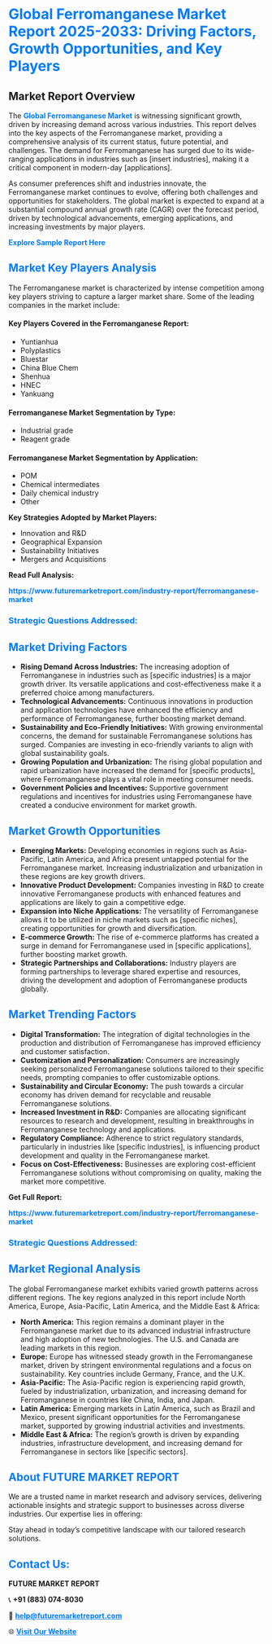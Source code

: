<h1 style="color: #007BFF;">Global Ferromanganese Market Report 2025-2033: Driving Factors, Growth Opportunities, and Key Players</h1>

<section id="overview">
<h2>Market Report Overview</h2>
<p>The <a href="https://www.futuremarketreport.com/industry-report/ferromanganese-market" style="color: #007BFF; text-decoration: none;"><strong>Global Ferromanganese Market</strong></a> is witnessing significant growth, driven by increasing demand across various industries. This report delves into the key aspects of the Ferromanganese market, providing a comprehensive analysis of its current status, future potential, and challenges. The demand for Ferromanganese has surged due to its wide-ranging applications in industries such as [insert industries], making it a critical component in modern-day [applications].</p>
<p>As consumer preferences shift and industries innovate, the Ferromanganese market continues to evolve, offering both challenges and opportunities for stakeholders. The global market is expected to expand at a substantial compound annual growth rate (CAGR) over the forecast period, driven by technological advancements, emerging applications, and increasing investments by major players.</p>
</section>

<section id="overview">
<p><a href="https://www.futuremarketreport.com/request-sample/reportId=35894" style="color: #007BFF; text-decoration: none;"><strong>Explore Sample Report Here</strong></a></p>
</section>

<section id="key-players">
<h2 style="color: #007BFF;">Market Key Players Analysis</h2>
<p>The Ferromanganese market is characterized by intense competition among key players striving to capture a larger market share. Some of the leading companies in the market include:</p>
<h4>Key Players Covered in the Ferromanganese Report:</h4>
<ul><li>Yuntianhua</li><li>Polyplastics</li><li>Bluestar</li><li>China Blue Chem</li><li>Shenhua</li><li>HNEC</li><li>Yankuang</li></ul>
<h4>Ferromanganese Market Segmentation by Type:</h4>
<ul><li>Industrial grade</li><li>Reagent grade</li></ul>

<h4>Ferromanganese Market Segmentation by Application:</h4>
<ul><li>POM</li><li>Chemical intermediates</li><li>Daily chemical industry</li><li>Other</li></ul>
<p><strong>Key Strategies Adopted by Market Players:</strong></p>
<ul>
<li>Innovation and R&D</li>
<li>Geographical Expansion</li>
<li>Sustainability Initiatives</li>
<li>Mergers and Acquisitions</li>
</ul>
</section>

<section>
<p><strong>Read Full Analysis: </strong></p><a href="https://www.futuremarketreport.com/industry-report/ferromanganese-market" style="color: #007BFF; text-decoration: none;"><strong>https://www.futuremarketreport.com/industry-report/ferromanganese-market</strong></a>
<h3 style="color: #007BFF;">Strategic Questions Addressed:</h3>
</section>

<section id="driving-factors">
<h2 style="color: #007BFF;">Market Driving Factors</h2>
<ul>
<li><strong>Rising Demand Across Industries:</strong> The increasing adoption of Ferromanganese in industries such as [specific industries] is a major growth driver. Its versatile applications and cost-effectiveness make it a preferred choice among manufacturers.</li>
<li><strong>Technological Advancements:</strong> Continuous innovations in production and application technologies have enhanced the efficiency and performance of Ferromanganese, further boosting market demand.</li>
<li><strong>Sustainability and Eco-Friendly Initiatives:</strong> With growing environmental concerns, the demand for sustainable Ferromanganese solutions has surged. Companies are investing in eco-friendly variants to align with global sustainability goals.</li>
<li><strong>Growing Population and Urbanization:</strong> The rising global population and rapid urbanization have increased the demand for [specific products], where Ferromanganese plays a vital role in meeting consumer needs.</li>
<li><strong>Government Policies and Incentives:</strong> Supportive government regulations and incentives for industries using Ferromanganese have created a conducive environment for market growth.</li>
</ul>
</section>

<section id="growth-opportunities">
<h2 style="color: #007BFF;">Market Growth Opportunities</h2>
<ul>
<li><strong>Emerging Markets:</strong> Developing economies in regions such as Asia-Pacific, Latin America, and Africa present untapped potential for the Ferromanganese market. Increasing industrialization and urbanization in these regions are key growth drivers.</li>
<li><strong>Innovative Product Development:</strong> Companies investing in R&D to create innovative Ferromanganese products with enhanced features and applications are likely to gain a competitive edge.</li>
<li><strong>Expansion into Niche Applications:</strong> The versatility of Ferromanganese allows it to be utilized in niche markets such as [specific niches], creating opportunities for growth and diversification.</li>
<li><strong>E-commerce Growth:</strong> The rise of e-commerce platforms has created a surge in demand for Ferromanganese used in [specific applications], further boosting market growth.</li>
<li><strong>Strategic Partnerships and Collaborations:</strong> Industry players are forming partnerships to leverage shared expertise and resources, driving the development and adoption of Ferromanganese products globally.</li>
</ul>
</section>

<section id="trending-factors">
<h2 style="color: #007BFF;">Market Trending Factors</h2>
<ul>
<li><strong>Digital Transformation:</strong> The integration of digital technologies in the production and distribution of Ferromanganese has improved efficiency and customer satisfaction.</li>
<li><strong>Customization and Personalization:</strong> Consumers are increasingly seeking personalized Ferromanganese solutions tailored to their specific needs, prompting companies to offer customizable options.</li>
<li><strong>Sustainability and Circular Economy:</strong> The push towards a circular economy has driven demand for recyclable and reusable Ferromanganese solutions.</li>
<li><strong>Increased Investment in R&D:</strong> Companies are allocating significant resources to research and development, resulting in breakthroughs in Ferromanganese technology and applications.</li>
<li><strong>Regulatory Compliance:</strong> Adherence to strict regulatory standards, particularly in industries like [specific industries], is influencing product development and quality in the Ferromanganese market.</li>
<li><strong>Focus on Cost-Effectiveness:</strong> Businesses are exploring cost-efficient Ferromanganese solutions without compromising on quality, making the market more competitive.</li>
</ul>
</section>

<section>
<p><strong>Get Full Report: </strong></p><a href="https://www.futuremarketreport.com/industry-report/ferromanganese-market" style="color: #007BFF; text-decoration: none;"><strong>https://www.futuremarketreport.com/industry-report/ferromanganese-market</strong></a>
<h3 style="color: #007BFF;">Strategic Questions Addressed:</h3>
</section>


<section id="regional-analysis">
<h2 style="color: #007BFF;">Market Regional Analysis</h2>
<p>The global Ferromanganese market exhibits varied growth patterns across different regions. The key regions analyzed in this report include North America, Europe, Asia-Pacific, Latin America, and the Middle East & Africa:</p>
<ul>
<li><strong>North America:</strong> This region remains a dominant player in the Ferromanganese market due to its advanced industrial infrastructure and high adoption of new technologies. The U.S. and Canada are leading markets in this region.</li>
<li><strong>Europe:</strong> Europe has witnessed steady growth in the Ferromanganese market, driven by stringent environmental regulations and a focus on sustainability. Key countries include Germany, France, and the U.K.</li>
<li><strong>Asia-Pacific:</strong> The Asia-Pacific region is experiencing rapid growth, fueled by industrialization, urbanization, and increasing demand for Ferromanganese in countries like China, India, and Japan.</li>
<li><strong>Latin America:</strong> Emerging markets in Latin America, such as Brazil and Mexico, present significant opportunities for the Ferromanganese market, supported by growing industrial activities and investments.</li>
<li><strong>Middle East & Africa:</strong> The region’s growth is driven by expanding industries, infrastructure development, and increasing demand for Ferromanganese in sectors like [specific sectors].</li>
</ul>
</section>

<footer>
<h2 style="color: #007BFF;">About FUTURE MARKET REPORT</h2>
<p>We are a trusted name in market research and advisory services, delivering actionable insights and strategic support to businesses across diverse industries. Our expertise lies in offering:</p>

<p>Stay ahead in today’s competitive landscape with our tailored research solutions.</p>

<h2 style="color: #007BFF;">Contact Us:</h2>
<p><strong>FUTURE MARKET REPORT</strong></p>
<p>📞 <strong>+91 (883) 074-8030</strong></p>
<p>📧 <strong><a href="mailto:help@futuremarketreport.com" style="color: #007BFF;">help@futuremarketreport.com</a></strong></p>
<p>🌐 <strong><a href="https://www.futuremarketreport.com/" style="color: #007BFF;">Visit Our Website</a></strong></p>
</footer>